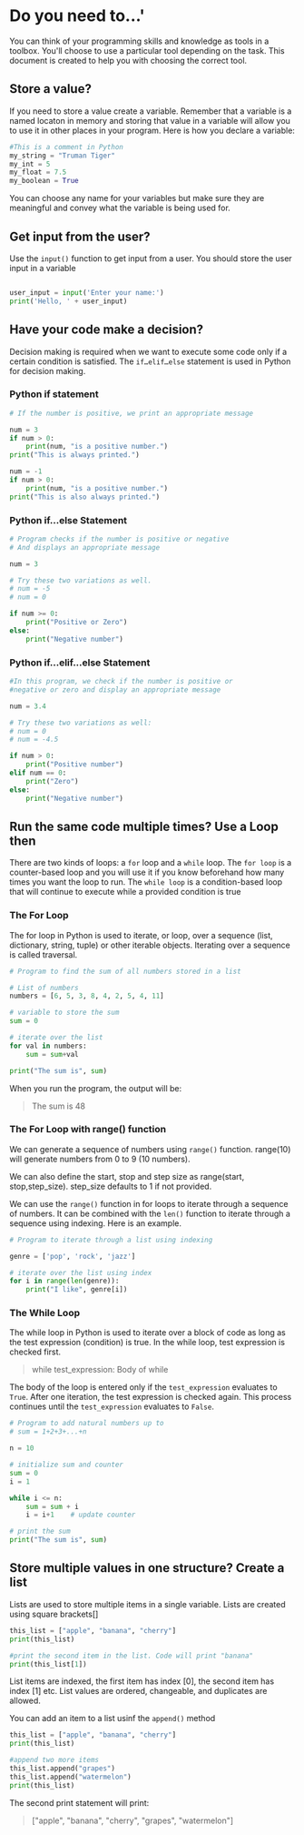 # Do you need to...'

You can think of your programming skills and knowledge as tools in a toolbox. You'll choose to use a particular tool depending on the task. This document is created to help you with choosing the correct tool.

## Store a value?

If you need to store a value create a variable. Remember that a variable is a named locaton in memory and storing that value in a variable will allow you to use it in other places in your program. Here is how you declare a variable:

```python
#This is a comment in Python
my_string = "Truman Tiger"
my_int = 5
my_float = 7.5
my_boolean = True 
```

You can choose any name for your variables but make sure they are meaningful and convey what the variable is being used for.

## Get input from the user?

Use the ```input()``` function to get input from a user. You should store the user input in a variable

```python

user_input = input('Enter your name:')
print('Hello, ' + user_input) 
```

## Have your code make a decision?

Decision making is required when we want to execute some code only if a certain condition is satisfied. The ```if…elif…else``` statement is used in Python for decision making.

### Python if statement

```python
# If the number is positive, we print an appropriate message

num = 3
if num > 0:
    print(num, "is a positive number.")
print("This is always printed.")

num = -1
if num > 0:
    print(num, "is a positive number.")
print("This is also always printed.")
```

### Python if...else Statement

```python
# Program checks if the number is positive or negative
# And displays an appropriate message

num = 3

# Try these two variations as well. 
# num = -5
# num = 0

if num >= 0:
    print("Positive or Zero")
else:
    print("Negative number")
```

### Python if...elif...else Statement

```python
#In this program, we check if the number is positive or 
#negative or zero and display an appropriate message

num = 3.4

# Try these two variations as well:
# num = 0
# num = -4.5

if num > 0:
    print("Positive number")
elif num == 0:
    print("Zero")
else:
    print("Negative number")
```

## Run the same code multiple times? Use a Loop then

There are two kinds of loops: a ```for``` loop and a ```while``` loop. The ```for loop``` is a counter-based loop and you will use it if you know beforehand how many times you want the loop to run. The ```while loop``` is a condition-based loop that will continue to execute while a provided condition is true

### The For Loop

The for loop in Python is used to iterate, or loop, over a sequence (list, dictionary, string, tuple) or other iterable objects. Iterating over a sequence is called traversal.

```python
# Program to find the sum of all numbers stored in a list

# List of numbers
numbers = [6, 5, 3, 8, 4, 2, 5, 4, 11]

# variable to store the sum
sum = 0

# iterate over the list
for val in numbers:
    sum = sum+val

print("The sum is", sum)
```

When you run the program, the output will be:

> The sum is 48

### The For Loop with range() function

We can generate a sequence of numbers using ```range()``` function. range(10) will generate numbers from 0 to 9 (10 numbers).

We can also define the start, stop and step size as range(start, stop,step_size). step_size defaults to 1 if not provided.

We can use the ```range()``` function in for loops to iterate through a sequence of numbers. It can be combined with the ```len()``` function to iterate through a sequence using indexing. Here is an example.

```python
# Program to iterate through a list using indexing

genre = ['pop', 'rock', 'jazz']

# iterate over the list using index
for i in range(len(genre)):
    print("I like", genre[i])
```

### The While Loop

The while loop in Python is used to iterate over a block of code as long as the test expression (condition) is true. In the while loop, test expression is checked first.

> while test_expression:
    Body of while

The body of the loop is entered only if the ```test_expression``` evaluates to ```True```. After one iteration, the test expression is checked again. This process continues until the ```test_expression``` evaluates to ```False```.

```python
# Program to add natural numbers up to 
# sum = 1+2+3+...+n

n = 10

# initialize sum and counter
sum = 0
i = 1

while i <= n:
    sum = sum + i
    i = i+1    # update counter

# print the sum
print("The sum is", sum)
```

## Store multiple values in one structure? Create a list

Lists are used to store multiple items in a single variable. Lists are created using square brackets[]

```python
this_list = ["apple", "banana", "cherry"]
print(this_list)

#print the second item in the list. Code will print "banana"
print(this_list[1])
```

List items are indexed, the first item has index [0], the second item has index [1] etc. List values are ordered, changeable, and duplicates are allowed. 

You can add an item to a list usinf the ```append()``` method

```python
this_list = ["apple", "banana", "cherry"]
print(this_list)

#append two more items
this_list.append("grapes")
this_list.append("watermelon")
print(this_list)

```

The second print statement will print:

> ["apple", "banana", "cherry", "grapes", "watermelon"]

